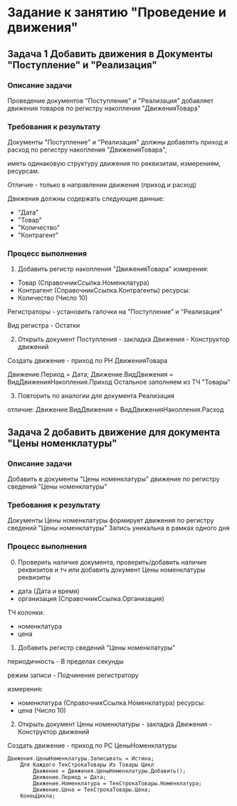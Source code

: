 # Задание к занятию "Проведение и движения"

## Задача 1 Добавить движения в Документы "Поступление" и "Реализация"

### Описание задачи

Проведение документов "Поступление" и "Реализация" добавляет движения товаров по регистру накопления "ДвиженияТовара"

### Требования к результату

Документы "Поступление" и "Реализация" должны добавлять приход и расход по регистру накопления "ДвиженияТовара",

иметь одинаковую структуру движения по реквизитам, измерениям, ресурсам.

Отличие - только в направлении движения (приход и расход)

Движения должны содержать следующие данные:

* "Дата"
* "Товар"
* "Количество"
* "Контрагент"

### Процесс выполнения

1. Добавить регистр накопления "ДвиженияТовара"
измерения:
- Товар (СправочникСсылка.Номенклатура)
- Контрагент (СправочникСсылка.Контрагенты)
ресурсы:
- Количество (Число 10)

Регистраторы - установить галочки на "Поступление" и "Реализация" 

Вид регистра - Остатки

2. Открыть документ Поступления - закладка Движения - Конструктор движений

Создать движение - приход по РН ДвиженияТовара

Движение.Период = Дата;
Движение.ВидДвижения = ВидДвиженияНакопления.Приход
Остальное заполняем  из ТЧ "Товары"

3. Повторить по аналогии для документа Реализация

отличие:
Движение.ВидДвижения = ВидДвиженияНакопления.Расход

## Задача 2 добавить движение для документа "Цены номенклатуры" 

### Описание задачи

Добавить в документы "Цены номенклатуры" движение по регистру сведений "Цены номенклатуры"

### Требования к результату

Документы Цены номенклатуры формирует движения по регистру сведений "Цены номенклатуры"
Запись уникальна в рамках одного дня

### Процесс выполнения

0. Проверить наличие документа, проверить/добавить наличие реквизитов и тч или добавить документ Цены номенклатуры
реквизиты
- дата (Дата и время)
- организация (СправочникСсылка.Организация)

ТЧ колонки:
- номенклатура
- цена

1. Добавить регистр сведений "Цены номенклатуры"

периодичность - В пределах секунды

режим записи - Подчинение регистратору

измерения:
- номенклатура (СправочникСсылка.Номенклатура)
ресурсы:
- цена (Число 10)

2. Открыть документ Цены номенклатуры - закладка Движения - Конструктор движений

Создать движение - приход по РС ЦеныНоменклатуры

```bsl
Движения.ЦеныНоменклатуры.Записывать = Истина;
	Для Каждого ТекСтрокаТовары Из Товары Цикл
		Движение = Движения.ЦеныНоменклатуры.Добавить();
		Движение.Период = Дата;
		Движение.Номенклатура = ТекСтрокаТовары.Номенклатура;
		Движение.Цена = ТекСтрокаТовары.Цена;
	КонецЦикла;
```
